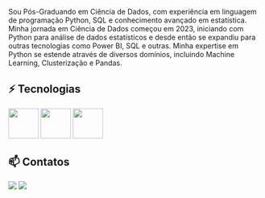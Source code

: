 Sou Pós-Graduando em Ciência de Dados, com experiência em linguagem de programação Python, SQL e conhecimento avançado em estatística. Minha jornada em Ciência de Dados começou em 2023, iniciando com Python para análise de dados estatísticos e desde então se expandiu para outras tecnologias como Power BI, SQL e outras. Minha expertise em Python se estende através de diversos domínios, incluindo  Machine Learning, Clusterização e Pandas. 

## ⚡ Tecnologias
  <img src="https://cdn.jsdelivr.net/gh/devicons/devicon@latest/icons/python/python-original.svg" width="60" height="60" /> <img src="https://cdn.jsdelivr.net/gh/devicons/devicon@latest/icons/keras/keras-original.svg" idth="60" height="60" /> <img src="https://cdn.jsdelivr.net/gh/devicons/devicon@latest/icons/tensorflow/tensorflow-original.svg" idth="60" height="60"  />

 ##  📫 Contatos


<a href = "davis93denner@gmail.com"><img loading="lazy" src="https://img.shields.io/badge/Gmail-D14836?style=for-the-badge&logo=gmail&logoColor=white" target="_blank"></a>
<a href="https://www.linkedin.com/in/davis-denner-costa-silva-4536a51b0/" target="_blank"><img loading="lazy" src="https://img.shields.io/badge/-LinkedIn-%230077B5?style=for-the-badge&logo=linkedin&logoColor=white" target="_blank"></a>   

          
          
